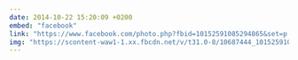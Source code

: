 ```yaml
---
date: 2014-10-22 15:20:09 +0200
embed: "facebook"
link: "https://www.facebook.com/photo.php?fbid=10152591085294865&set=p.10152591085294865&type=3&theater"
img: "https://scontent-waw1-1.xx.fbcdn.net/v/t31.0-8/10687444_10152591085294865_8218171750781619435_o.jpg?oh=95691403b3b12adf326b9595a662a878&oe=599941B1"
---
```

